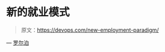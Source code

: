 # 新的就业模式

> 原文：<https://devops.com/new-employment-paradigm/>

— [罗尔泊](https://devops.com/author/breselman/)